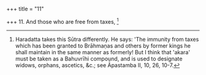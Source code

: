 +++
title = "11"

+++
11. And those who are free from taxes, [^8] 


[^8]:  Haradatta takes this Sūtra differently. He says: 'The immunity from taxes which has been granted to Brāhmaṇas and others by former kings he shall maintain in the same manner as formerly! But I think that 'akara' must be taken as a Bahuvrīhi compound, and is used to designate widows, orphans, ascetics, &c.; see Āpastamba II, 10, 26, 10-7.
